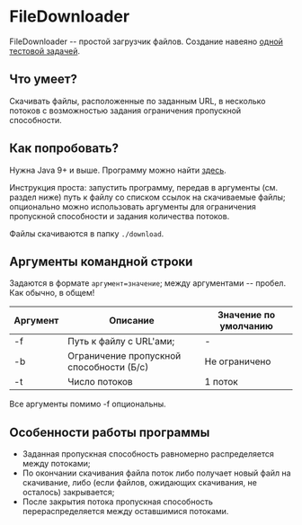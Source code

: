 # FileDownloader
FileDownloader -- простой загрузчик файлов. Создание навеяно [одной тестовой задачей](https://habr.com/ru/company/ecwid/blog/315228/).

## Что умеет?

Скачивать файлы, расположенные по заданным URL, в несколько потоков с возможностью задания ограничения пропускной способности.

## Как попробовать?
Нужна Java 9+ и выше.
Программу можно найти [здесь](https://github.com/nikjags/FileDownloader/releases/latest).

Инструкция проста: запустить программу, передав в аргументы (см. раздел ниже) путь к файлу со списком ссылок на скачиваемые файлы; 
опционально можно использовать аргументы для ограничения пропускной способности и задания количества потоков.

Файлы скачиваются в папку `./download`.

## Аргументы командной строки
Задаются в формате `аргумент=значение`; между аргументами -- пробел. Как обычно, в общем!

|  Аргумент   |                Описание                   | Значение по умолчанию |
| ----------- | ----------------------------------------- | --------------------- |
|     -f      | Путь к файлу с URL'ами;                   |           -           | 
|     -b      | Ограничение пропускной способности (Б/с)  |     Не ограничено     | 
|     -t      | Число потоков                             |       1 поток         |

Все аргументы помимо -f опциональны.


## Особенности работы программы
<ul>
<li>Заданная пропускная способность равномерно распределяется между потоками;</li>
<li>По окончании скачивания файла поток либо получает новый файл на скачивание, 
    либо (если файлов, ожидающих скачивания, не осталось) закрывается;</li>
<li>После закрытия потока пропускная способность перераспределяется между оставшимися потоками.</li>
</ul>